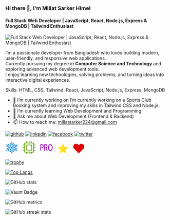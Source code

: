 ### Hi there 👋, I'm Millat Sarker Himel
#### Full Stack Web Developer | JavaScript, React, Node.js, Express & MongoDB | Tailwind Enthusiast
![Full Stack Web Developer | JavaScript, React, Node.js, Express & MongoDB | Tailwind Enthusiast](https://i.ibb.co.com/yFLMyNrV/github-banner.png)

I’m a passionate developer from Bangladesh who loves building modern, user-friendly, and responsive web applications.  
Currently pursuing my degree in **Computer Science and Technology** and exploring advanced web development tools.  
I enjoy learning new technologies, solving problems, and turning ideas into interactive digital experiences.

Skills: HTML, CSS, Tailwind, React, JavaScript, Node.js, Express, MongoDB

- 🔭 I’m currently working on I’m currently working on a Sports Club Booking system and improving my skills in Tailwind CSS and Node.js. 
- 🌱 I’m currently learning Web Development and Programming 
- 💬 Ask me about Web Development (Frontend & Backend) 
- 📫 How to reach me: millatsarker224@gmail.com 


[<img src='https://cdn.jsdelivr.net/npm/simple-icons@3.0.1/icons/github.svg' alt='github' height='40'>](https://github.com/mh-millat)  [<img src='https://cdn.jsdelivr.net/npm/simple-icons@3.0.1/icons/linkedin.svg' alt='linkedin' height='40'>](https://www.linkedin.com/in/millat-sarker-himel-717b7a2b2/)  [<img src='https://cdn.jsdelivr.net/npm/simple-icons@3.0.1/icons/facebook.svg' alt='facebook' height='40'>](https://www.facebook.com/millatsarkerhimel)  [<img src='https://cdn.jsdelivr.net/npm/simple-icons@3.0.1/icons/twitter.svg' alt='twitter' height='40'>](https://twitter.com/mh_millat_)  

<a href='https://archiveprogram.github.com/'><img src='https://raw.githubusercontent.com/acervenky/animated-github-badges/master/assets/acbadge.gif' width='40' height='40'></a> <a href='https://docs.github.com/en/developers'><img src='https://raw.githubusercontent.com/acervenky/animated-github-badges/master/assets/devbadge.gif' width='40' height='40'></a> <a href='https://github.com/pricing'><img src='https://raw.githubusercontent.com/acervenky/animated-github-badges/master/assets/pro.gif' width='40' height='40'></a> <a href='https://stars.github.com/'><img src='https://raw.githubusercontent.com/acervenky/animated-github-badges/master/assets/starbadge.gif' width='35' height='35'></a> <a href='https://docs.github.com/en/github/supporting-the-open-source-community-with-github-sponsors'><img src='https://raw.githubusercontent.com/acervenky/animated-github-badges/master/assets/sponsorbadge.gif' width='35' height='35'></a> 

[![trophy](https://github-profile-trophy.vercel.app/?username=mh-millat)](https://github.com/ryo-ma/github-profile-trophy)

[![Top Langs](https://github-readme-stats.vercel.app/api/top-langs/?username=mh-millat)](https://github.com/anuraghazra/github-readme-stats)

![GitHub stats](https://github-readme-stats.vercel.app/api?username=mh-millat&show_icons=true&count_private=true)  

![Vaunt Badge](https://api.vaunt.dev/v1/github/entities/mh-millat/contributions?format=svg&private=true)  

![GitHub metrics](https://metrics.lecoq.io/mh-millat)  

![GitHub streak stats](https://streak-stats.demolab.com/?user=mh-millat)  

